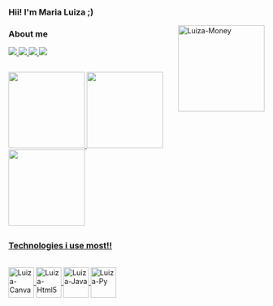 ### Hii! I'm Maria Luiza ;)

<div>
   <img align="right" alt="Luiza-Money" height="170cm" width="170" src="https://i.picasion.com/pic92/ea7cec06acb0af78ba76b4fa9b71fe55.gif"/>
</div>


### About me
<div>
  <a href="t.me/MariaLuiza12" target="_blank"><img src="https://img.shields.io/badge/Telegram-2CA5E0?style=for-the-badge&logo=telegram&logoColor=white"/>
  <a href="https://github.com/marialuiza2305" target="_blank"><img src="https://img.shields.io/badge/GitHub-100000?style=for-the-badge&logo=github&logoColor=white"/>
  <a href="https://www.linkedin.com/in/maria-luiza-quinto-a83083292/" target="_blank"><img src="https://img.shields.io/badge/LinkedIn-0077B5?style=for-the-badge&logo=linkedin&logoColor=white"/>
  <a href="https://www.instagram.com/luiza_albuquerque20/" target="_blank"><img src="https://img.shields.io/badge/Instagram-E4405F?style=for-the-badge&logo=instagram&logoColor=white"/> 
</div>

##

<div>
  <a href="https://beacons.ai/marialuiza2305">
  <img height="150cm" src="https://github-readme-stats.vercel.app/api?username=marialuiza2305&show_icons=true&theme=radical&include_all_commits=true&count_private=true"/>
  <img height="150cm" src="https://github-readme-stats.vercel.app/api/top-langs/?username=marialuiza2305&theme=radical&layout=compact&langs_count=16"/>
  <img height="150cm" src="https://github-readme-stats.vercel.app/api/wakatime?username=luiza_23&theme=radical&layout=compact"/>
</div>

##

### Technologies i use most!!
<div style="display: inline_block"><br>
  <img align="center" alt="Luiza-Canva" height="60cm" width="50" src="https://cdn.jsdelivr.net/gh/devicons/devicon/icons/canva/canva-original.svg"/>
  <img align="center" alt="Luiza-Html5" height="60cm" width="50" src="https://cdn.jsdelivr.net/gh/devicons/devicon/icons/html5/html5-original.svg"/>
  <img align="center" alt="Luiza-Java" height="60cm" width="50" src="https://cdn.jsdelivr.net/gh/devicons/devicon/icons/java/java-original.svg"/>
  <img align="center" alt="Luiza-Py" height="60cm" width="50" src="https://cdn.jsdelivr.net/gh/devicons/devicon/icons/python/python-original.svg"/>
</div>


